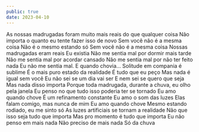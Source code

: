 ```yaml
---
public: true
date: 2023-04-10
---
```


As nossas madrugadas foram muito mais reais do que qualquer coisa
Não importa o quanto eu tente fazer isso de novo
Sem você não é a mesma coisa
Não é o mesmo estando só
Sem você não é a mesma coisa
Nossas madrugadas eram reais
Eu existia
Não me sentia mal por dormir mais tarde
Não me sentia mal por acordar cansado
Não me sentia mal por não ter feito nada
Eu não me sentia mal.
E quando chovia…
Solitude em compania é sublime
É o mais puro estado da realidade
É tudo que eu peço
Mas nada é igual sem você
Eu não sei se um dia vai ser
E nem sei se quero que seja
Mas nada disso importa
Porque toda madrugada, durante a chuva, eu olho pela janela
Eu penso no que tudo isso poderia ter se tornado
Eu amo quando chove
É um refinamento constante
Eu amo o som das luzes
Elas falam comigo, mas nunca de mim
Eu amo quando chove
Mesmo estando rodiado, eu me sinto só
As luzes artificiais se tornam a realidade
Não que isso seja tudo que importa
Mas pro momento é tudo que importa
Eu não penso em mais nada
Não preciso de mais nada
Só da chuva
